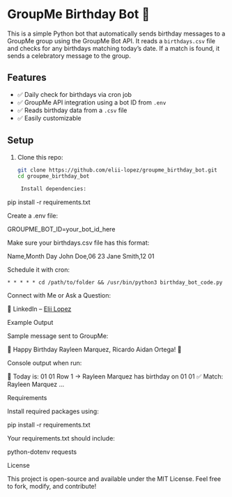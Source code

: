 # GroupMe Birthday Bot 🎉

This is a simple Python bot that automatically sends birthday messages to a GroupMe group using the GroupMe Bot API. It reads a `birthdays.csv` file and checks for any birthdays matching today’s date. If a match is found, it sends a celebratory message to the group.

## Features

- ✅ Daily check for birthdays via cron job
- ✅ GroupMe API integration using a bot ID from `.env`
- ✅ Reads birthday data from a `.csv` file
- ✅ Easily customizable

## Setup

1. Clone this repo:
   ```bash
   git clone https://github.com/elii-lopez/groupme_birthday_bot.git
   cd groupme_birthday_bot

    Install dependencies:

pip install -r requirements.txt

Create a .env file:

GROUPME_BOT_ID=your_bot_id_here

Make sure your birthdays.csv file has this format:

Name,Month Day
John Doe,06 23
Jane Smith,12 01

Schedule it with cron:

    * * * * * cd /path/to/folder && /usr/bin/python3 birthday_bot_code.py

Connect with Me or Ask a Question:

🔗 LinkedIn – [Elii Lopez](https://www.linkedin.com/in/elii-lopez-b41021298/)

Example Output

Sample message sent to GroupMe:

🎉 Happy Birthday Rayleen Marquez, Ricardo Aidan Ortega! 🎂

Console output when run:

🔎 Today is: 01 01
Row 1 → Rayleen Marquez has birthday on 01 01
 ✅ Match: Rayleen Marquez
...

Requirements

Install required packages using:

pip install -r requirements.txt

Your requirements.txt should include:

python-dotenv
requests

License

This project is open-source and available under the MIT License. Feel free to fork, modify, and contribute!

